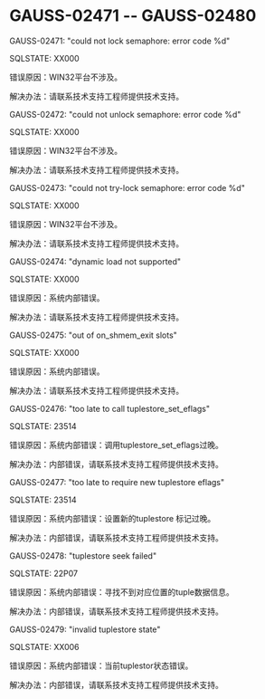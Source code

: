 # GAUSS-02471 -- GAUSS-02480<a name="ZH-CN_TOPIC_0302073243"></a>

GAUSS-02471: "could not lock semaphore: error code %d"

SQLSTATE: XX000

错误原因：WIN32平台不涉及。

解决办法：请联系技术支持工程师提供技术支持。

GAUSS-02472: "could not unlock semaphore: error code %d"

SQLSTATE: XX000

错误原因：WIN32平台不涉及。

解决办法：请联系技术支持工程师提供技术支持。

GAUSS-02473: "could not try-lock semaphore: error code %d"

SQLSTATE: XX000

错误原因：WIN32平台不涉及。

解决办法：请联系技术支持工程师提供技术支持。

GAUSS-02474: "dynamic load not supported"

SQLSTATE: XX000

错误原因：系统内部错误。

解决办法：请联系技术支持工程师提供技术支持。

GAUSS-02475: "out of on\_shmem\_exit slots"

SQLSTATE: XX000

错误原因：系统内部错误。

解决办法：请联系技术支持工程师提供技术支持。

GAUSS-02476: "too late to call tuplestore\_set\_eflags"

SQLSTATE: 23514

错误原因：系统内部错误：调用tuplestore\_set\_eflags过晚。

解决办法：内部错误，请联系技术支持工程师提供技术支持。

GAUSS-02477: "too late to require new tuplestore eflags"

SQLSTATE: 23514

错误原因：系统内部错误：设置新的tuplestore 标记过晚。

解决办法：内部错误，请联系技术支持工程师提供技术支持。

GAUSS-02478: "tuplestore seek failed"

SQLSTATE: 22P07

错误原因：系统内部错误：寻找不到对应位置的tuple数据信息。

解决办法：内部错误，请联系技术支持工程师提供技术支持。

GAUSS-02479: "invalid tuplestore state"

SQLSTATE: XX006

错误原因：系统内部错误：当前tuplestor状态错误。

解决办法：内部错误，请联系技术支持工程师提供技术支持。
